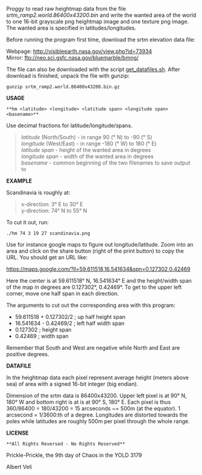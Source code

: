 Proggy to read raw heightmap data from the file *srtm_ramp2.world.86400x43200.bin*
and write the wanted area of the world to one 16-bit grayscale png heightmap image
and one texture png image. The wanted area is specified in latitudes/longitudes.

Before running the program first time, download the srtm elevation data file:

Webpage: http://visibleearth.nasa.gov/view.php?id=73934  
Mirror: ftp://neo.sci.gsfc.nasa.gov/bluemarble/bmng/

The file can also be downloaded with the script [get_datafiles.sh](get_datafiles.sh).
After download is finished, unpack the file with gunzip:

    gunzip srtm_ramp2.world.86400x43200.bin.gz


**USAGE**

    **hm <latitude> <longitude> <latitude span> <longitude span> <basename>**

Use decimal fractions for latitude/longitude/spans.  

> *latitude* (North/South) - in range 90 (° N) to -90 (° S)  
> *longitude* (West/East) - in range -180 (° W) to 180 (° E)  
> *latitude span* - height of the wanted area in degrees  
> *longitude span* - width of the wanted area in degrees  
> *basename* - common beginning of the two filenames to save output to


**EXAMPLE**

Scandinavia is roughly at:

> x-direction: 3° E to 30° E  
> y-direction: 74° N to 55° N

To cut it out, run:

    ./hm 74 3 19 27 scandinavia.png

Use for instance google maps to figure out longitude/latitude. Zoom into an area
and click on the share button (right of the print button) to copy the URL.
You should get an URL like:

https://maps.google.com/?ll=59.611518,16.541634&spn=0.127302,0.42469

Here the center is at 59.611518° N, 16.541634° E and the
height/width span of the map in degrees are 0.127302°, 0.42469°.
To get to the upper left corner, move one half span in each direction.

The arguments to cut out the corresponding area with this program:

* 59.611518 + 0.127302/2  ; up half height span
* 16.541634 - 0.42469/2   ; left half width span
* 0.127302                ; height span
* 0.42469                 ; width span

Remember that South and West are negative while North and East are positive degrees.


**DATAFILE**

In the heightmap data each pixel represent average height
(meters above sea) of area with a signed 16-bit integer (big endian).

Dimension of the srtm data is 86400x43200. Upper left pixel is at
90° N, 180° W and bottom right is at is at 90° S, 180° E.
Each pixel is thus 360/86400 = 180/43200 = 15 arcseconds ~= 500m (at the equator).
1 arcsecond = 1/3600:th of a degree. Longitudes are distorted towards the poles while
latitudes are roughly 500m per pixel through the whole range.


**LICENSE**

    **All Rights Reversed - No Rights Reserved**

Prickle-Prickle, the 9th day of Chaos in the YOLD 3179

Albert Veli
